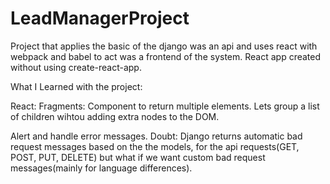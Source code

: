 # LeadManagerProject

Project that applies the basic of the django was an api and uses react with webpack and babel to act was a frontend of the system.
React app created without using create-react-app.

What I Learned with the project:

React:
Fragments: Component to return multiple elements. Lets group a list of children wihtou adding extra nodes to the DOM.

Alert and handle error messages. Doubt: Django returns automatic bad request messages based on the the models, for the api requests(GET, POST, PUT, DELETE) but what if we want custom bad request messages(mainly for language differences).
